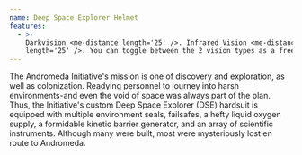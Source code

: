 ```yaml
---
name: Deep Space Explorer Helmet
features:
  - >-
    Darkvision <me-distance length='25' />. Infrared Vision <me-distance
    length='25' />. You can toggle between the 2 vision types as a free action.
---
```

The Andromeda Initiative's mission is one of discovery and exploration, as well as colonization. 
Readying personnel to journey into harsh environments-and even the void of space was always part of 
the plan. Thus, the Initiative's custom Deep Space Explorer (DSE) hardsuit is equipped with multiple 
environment seals, failsafes, a hefty liquid oxygen supply, a formidable kinetic barrier generator, 
and an array of scientific instruments. Although many were built, most were mysteriously lost en 
route to Andromeda.